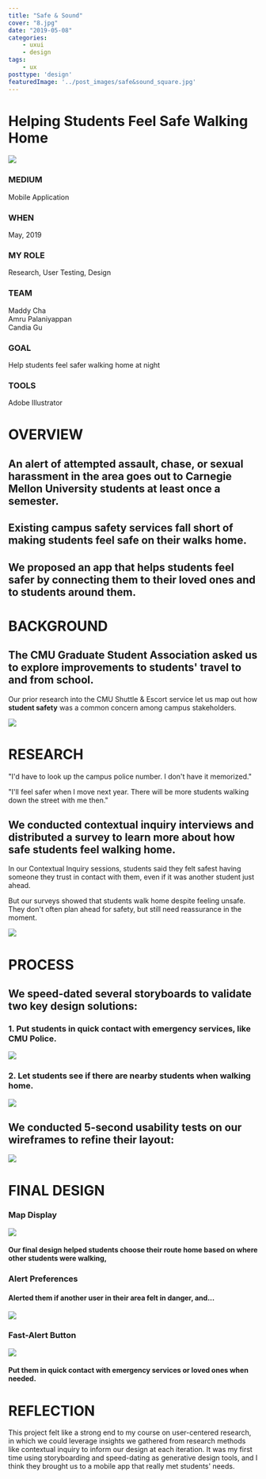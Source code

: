 ```yaml
---
title: "Safe & Sound"
cover: "8.jpg"
date: "2019-05-08"
categories:
    - uxui
    - design
tags:
    - ux
posttype: 'design'
featuredImage: '../post_images/safe&sound_square.jpg'
---
```


# Helping Students Feel Safe Walking Home

<cover-img>

<img src="../post_images/safe&sound/safe&sound_iphone_mockup.jpg">

</cover-img>

<design-meta>

### MEDIUM

Mobile Application

### WHEN

May, 2019

### MY ROLE

Research, User Testing, Design

### TEAM

Maddy Cha\
Amru Palaniyappan\
Candia Gu

### GOAL

Help students feel safer walking home at night

### TOOLS

Adobe Illustrator

</design-meta>

<grid-container>

# OVERVIEW

## An alert of attempted assault, chase, or sexual harassment in the area goes out to Carnegie Mellon University students at least once a semester.

## Existing campus safety services fall short of making students feel safe on their walks home.

## We proposed an app that helps students feel safer by connecting them to their loved ones and to students around them.

# BACKGROUND

## The CMU Graduate Student Association asked us to explore improvements to students' travel to and from school.

Our prior research into the CMU Shuttle & Escort service let us map out how **student safety** was a common concern among campus stakeholders.

<full-width-image>

<img src="../post_images/safe&sound/ucre_final_stakeholders.png">

</full-width-image>

# RESEARCH

<quote>

"I'd have to look up the campus police number. I don't have it memorized."

</quote>

<quote>

"I'll feel safer when I move next year. There will be more students walking down the street with me then."

</quote>

## We conducted contextual inquiry interviews and distributed a survey to learn more about how safe students feel walking home.

In our Contextual Inquiry sessions, students said they felt safest having someone they trust in contact with them, even if it was another student just ahead. 

But our surveys showed that students walk home despite feeling unsafe. They don't often plan ahead for safety, but still need reassurance in the moment.

<img src="../post_images/safe&sound/ucre_final_data1.png">

# PROCESS

## We speed-dated several storyboards to validate two key design solutions:

### 1. Put students in quick contact with emergency services, like CMU Police.

<img src="../post_images/safe&sound/ucre_final_story2.png">

### 2. Let students see if there are nearby students when walking home.

<img src="../post_images/safe&sound/ucre_final_story1.png">

## We conducted 5-second usability tests on our wireframes to refine their layout:

<img src="../post_images/safe&sound/ucre_final_wireframe_markedup.png">

# FINAL DESIGN

### Map Display

<img-pair>

<img src="../post_images/safe&sound/ucre_final_pr2.5.png">

<h4>

Our final design helped students choose their route home based on where other students were walking,

</h4>

</img-pair>

### Alert Preferences

<text-pair>

<h4>

Alerted them if another user in their area felt in danger, and...

</h4>

<img src="../post_images/safe&sound/ucre_final_pr2.3.png">

</text-pair>

### Fast-Alert Button

<img-pair>

<img src="../post_images/safe&sound/ucre_final_pr2.2.png">

<h4>

Put them in quick contact with emergency services or loved ones when needed.

</h4>

</img-pair>


# REFLECTION

This project felt like a strong end to my course on user-centered research, in which we could leverage insights we gathered from research methods like contextual inquiry to inform our design at each iteration. It was my first time using storyboarding and speed-dating as generative design tools, and I think they brought us to a mobile app that really met students' needs.

</grid-container>




